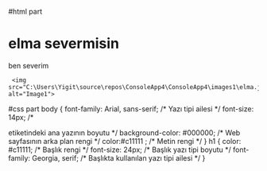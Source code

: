 #html part
<!DOCTYPE html>
<html>
<head>
    <title>trying1</title>
    <link rel="stylesheet"href="style.css"
</head>
<body>
    <h1>elma severmisin</h1>
    <p>ben severim</p>

     <img src="C:\Users\Yigit\source\repos\ConsoleApp4\ConsoleApp4\images1\elma.jpg" alt="Image1">
</body>
</html>
#css part
body {
    font-family: Arial, sans-serif; /* Yazı tipi ailesi */
    font-size: 14px; /* <p></p> etiketindeki ana yazının boyutu */
    background-color: #000000; /* Web sayfasının arka plan rengi */
    color:#c11111 ; /* Metin rengi */
}
h1 {
    color: #c11111; /* Başlık rengi */
    font-size: 24px; /* Başlık yazı tipi boyutu */
    font-family: Georgia, serif; /* Başlıkta kullanılan yazı tipi ailesi */
}
